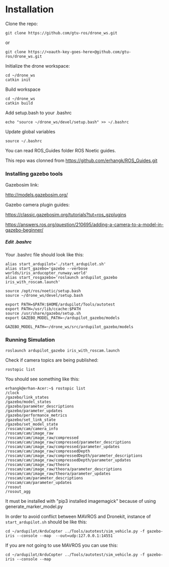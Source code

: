 # Installation

Clone the repo:

```
git clone https://github.com/gtu-ros/drone_ws.git
```

or

```
git clone https://<oauth-key-goes-here>@github.com/gtu-ros/drone_ws.git
```

Initialize the drone workspace:

```
cd ~/drone_ws
catkin init
```

Build workspace

```
cd ~/drone_ws
catkin build
```

Add setup.bash to your .bashrc

```
echo "source ~/drone_ws/devel/setup.bash" >> ~/.bashrc
```

Update global variables

```
source ~/.bashrc
```

You can read ROS_Guides folder ROS Noetic guides.

This repo was clonned from https://github.com/erhangk/ROS_Guides.git

### Installing gazebo tools

Gazebosim link:

http://models.gazebosim.org/

Gazebo camera plugin guides:

https://classic.gazebosim.org/tutorials?tut=ros_gzplugins

https://answers.ros.org/question/210695/adding-a-camera-to-a-model-in-gazebo-beginner/

##### Edit .bashrc

Your .bashrc file should look like this:

```
alias start_ardupilot='./start_ardupilot.sh'
alias start_gazebo='gazebo --verbose worlds/iris_arducopter_runway.world'
alias start_rosgazebo='roslaunch ardupilot_gazebo iris_with_roscam.launch'

source /opt/ros/noetic/setup.bash
source ~/drone_ws/devel/setup.bash

export PATH=$PATH:$HOME/ardupilot/Tools/autotest
export PATH=/usr/lib/ccache:$PATH
source /usr/share/gazebo/setup.sh
export GAZEBO_MODEL_PATH=~/ardupilot_gazebo/models

GAZEBO_MODEL_PATH=~/drone_ws/src/ardupilot_gazebo/models
```

### Running Simulation

```
roslaunch ardupilot_gazebo iris_with_roscam.launch
```

Check if camera topics are being published:

```
rostopic list
```

You should see something like this:

```
erhangk@erhan-Acer:~$ rostopic list
/clock
/gazebo/link_states
/gazebo/model_states
/gazebo/parameter_descriptions
/gazebo/parameter_updates
/gazebo/performance_metrics
/gazebo/set_link_state
/gazebo/set_model_state
/roscam/cam/camera_info
/roscam/cam/image_raw
/roscam/cam/image_raw/compressed
/roscam/cam/image_raw/compressed/parameter_descriptions
/roscam/cam/image_raw/compressed/parameter_updates
/roscam/cam/image_raw/compressedDepth
/roscam/cam/image_raw/compressedDepth/parameter_descriptions
/roscam/cam/image_raw/compressedDepth/parameter_updates
/roscam/cam/image_raw/theora
/roscam/cam/image_raw/theora/parameter_descriptions
/roscam/cam/image_raw/theora/parameter_updates
/roscam/cam/parameter_descriptions
/roscam/cam/parameter_updates
/rosout
/rosout_agg
```

It must be installed with "pip3 installed imagemagick" because of using generate_marker_model.py

In order to avoid conflict between MAVROS and Dronekit, instance of `start_ardupilot.sh` should be like this:

`cd ~/ardupilot/ArduCopter ../Tools/autotest/sim_vehicle.py -f gazebo-iris --console --map  --out=udp:127.0.0.1:14551`

If you are not going to use MAVROS you can use this:

`cd ~/ardupilot/ArduCopter
../Tools/autotest/sim_vehicle.py -f gazebo-iris --console --map`
